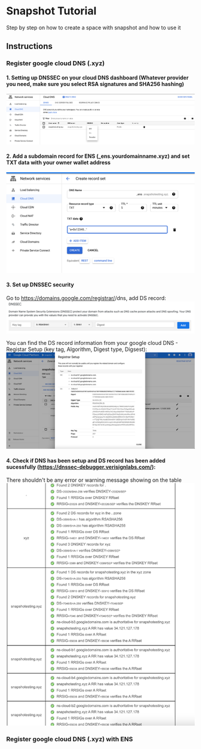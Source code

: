# Snapshot Tutorial

Step by step on how to create a space with snapshot and how to use it

## Instructions
### Register google cloud DNS (.xyz)
#### 1. Setting up DNSSEC on your cloud DNS dashboard (Whatever provider you need, make sure you select RSA signatures and SHA256 hashing)
![alt settingUpDns](https://github.com/Zilan-Ouyang/snapshot_step_by_step/blob/main/screenshots/turn_on_dnssec.png)

#### 2. Add a subdomain record for ENS (_ens.yourdomainname.xyz) and set TXT data with your owner wallet address
![alt settingUpDns](https://github.com/Zilan-Ouyang/snapshot_step_by_step/blob/main/screenshots/create_record_set.png)

#### 3. Set up DNSSEC security
Go to https://domains.google.com/registrar/<your-domain>/dns, add DS record:
 ![alt settingUpDns](https://github.com/Zilan-Ouyang/snapshot_step_by_step/blob/main/screenshots/google_domain.png)

You can find the DS record information from your google cloud DNS - Registar Setup (key tag, Algorithm, Digest type, Digsest): 
![alt settingUpDns](https://github.com/Zilan-Ouyang/snapshot_step_by_step/blob/main/screenshots/registar_info.png)

#### 4. Check if DNS has been setup and DS record has been added sucessfully (https://dnssec-debugger.verisignlabs.com/):
There shouldn't be any error or warning message showing on the table
![alt settingUpDns](https://github.com/Zilan-Ouyang/snapshot_step_by_step/blob/main/screenshots/dnssec_debugger.png)

### Register google cloud DNS (.xyz) with ENS 